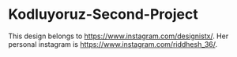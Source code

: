 # Kodluyoruz-Second-Project
This design belongs to https://www.instagram.com/designistx/.
Her personal instagram is https://www.instagram.com/riddhesh_36/.
